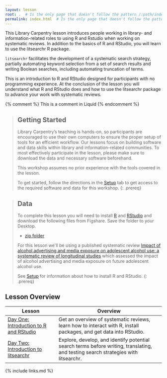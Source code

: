 ```yaml
---
layout: lesson
root: .  # Is the only page that doesn't follow the pattern /:path/index.html
permalink: index.html  # Is the only page that doesn't follow the pattern /:path/index.html
---
```

This Library Carpentry lesson introduces people working in library- and information-related roles to using R and Rstudio when working on systematic reviews. In addition to the basics of R and RStudio, you will learn to use the litsearchr R package. 

`litsearchr` facilitates the development of a systematic search strategy, partially automating keyword selection from a set of search results and writing Boolean searches, including automating truncation of terms. 

This is an introduction to R and RStudio designed for participants with no programming experience. At the conclusion of the lesson you will understand what R and RStudio does and how to use the litsearchr package to advance your work with systematic reviews.

<!-- this is an html comment -->

{% comment %} This is a comment in Liquid {% endcomment %}

> ## Getting Started
>
> Library Carpentry’s teaching is hands-on, so participants are encouraged to use their own computers to ensure the proper setup of tools for an efficient workflow. 
> Our lessons focus on building software and data skills within library and information-related communities. 
> To most effectively participate in the lesson, please make sure to download the data and necessary software beforehand.
> 
> 
> This workshop assumes no prior experience with the tools covered in the lesson.
>
> To get started, follow the directions in the [Setup](https://ameliakallaher.github.io/lc-litsearchr/setup.html) tab to
> get access to the required software and data for this workshop.
{: .prereq}

> ## Data
>
> To complete this lesson you will need to install [R](http://cran.r-project.org/bin/windows/base/release.htm) and [RStudio](https://www.rstudio.com/products/rstudio/download/#download) and download the following files from Figshare. Save the folder to your Desktop.
> * [zip folder](https://doi.org/10.6084/m9.figshare.12753506.v2)
>
> For this lesson we'll be using a published systematic review [Impact of alcohol advertising and media exposure on adolescent alcohol use: a systematic review of longitudinal studies](https://pubmed.ncbi.nlm.nih.gov/19144976/) which assessed the impact of alcohol advertising and media exposure on future adolescent alcohol use.
>
> See [Setup](https://ameliakallaher.github.io/lc-litsearchr/setup.html) for information about how to install R and RStudio.
{: .prereq}

## Lesson Overview 

| Lesson    | Overview |
| ------- | ---------- |
| [Day One: Introduction to R and RStudio](https://ameliakallaher.github.io/lc-litsearchr/01-introduction/index.html) | Get an overview of systematic reviews, learn how to interact with R, install packages, and get data into RStudio. |
| [Day Two: Introduction to litsearchr](https://ameliakallaher.github.io/lc-litsearchr/11-introduction-to-litsearchr/index.html) | Explore, develop, and identify potential search terms before writing, translating, and testing search strategies with litsearchr. |


{% include links.md %}
